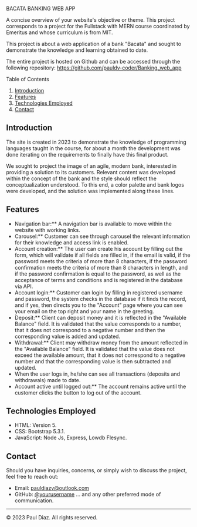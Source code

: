 BACATA BANKING WEB APP

A concise overview of your website's objective or theme.
This project corresponds to a project for the Fullstack with MERN course coordinated by Emeritus and whose curriculum is from MIT.

This project is about a web application of a bank "Bacata" and sought to demonstrate the knowledge and learning obtained to date.

The entire project is hosted on Github and can be accessed through the following repository:
https://github.com/pauldv-coder/Banking_web_app

Table of Contents

1. [Introduction](#introduction)
2. [Features](#features)
3. [Technologies Employed](#technologies-employed)
4. [Contact](#contact)

## Introduction

The site is created in 2023 to demonstrate the knowledge of programming languages taught in the course, for about a month the development was done iterating on the requirements to finally have this final product.

We sought to project the image of an agile, modern bank, interested in providing a solution to its customers. Relevant content was developed within the concept of the bank and the style should reflect the conceptualization understood. To this end, a color palette and bank logos were developed, and the solution was implemented along these lines.


## Features

- Navigation bar:** A navigation bar is available to move within the website with working links.
- Carousel:** Customer can see through carousel the relevant information for their knowledge and access link is enabled.
- Account creation:** The user can create his account by filling out the form, which will validate if all fields are filled in, if the email is valid, if the password meets the criteria of more than 8 characters, if the password confirmation meets the criteria of more than 8 characters in length, and if the password confirmation is equal to the password, as well as the acceptance of terms and conditions and is registered in the database via API.
- Account login:** Customer can login by filling in registered username and password, the system checks in the database if it finds the record, and if yes, then directs you to the "Account" page where you can see your email on the top right and your name in the greeting. 
- Deposit:** Client can deposit money and it is reflected in the "Available Balance" field. It is validated that the value corresponds to a number, that it does not correspond to a negative number and then the corresponding value is added and updated.
- Withdrawal:** Client may withdraw money from the amount reflected in the "Available Balance" field. It is validated that the value does not exceed the available amount, that it does not correspond to a negative number and that the corresponding value is then subtracted and updated.
- When the user logs in, he/she can see all transactions (deposits and withdrawals) made to date.
- Account active until logged out:** The account remains active until the customer clicks the button to log out of the account.

## Technologies Employed

- HTML: Version 5.
- CSS: Bootstrap 5.3.1.
- JavaScript: Node Js, Express, Lowdb Flesync.

## Contact

Should you have inquiries, concerns, or simply wish to discuss the project, feel free to reach out:

- Email: [pauldiazv@outlook.com](mailto:pauldiazv@outlook.com)
- GitHub: [@yourusername](https://github.com/pauldv-coder/)
... and any other preferred mode of communication.

---

© 2023 Paul Diaz. All rights reserved.
